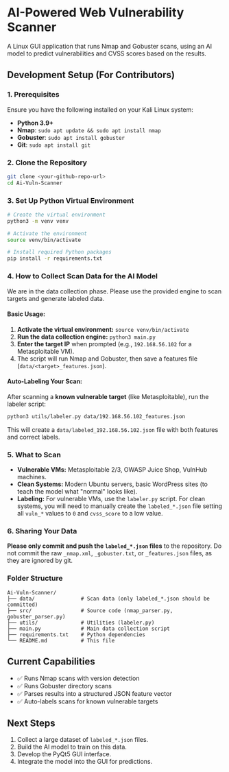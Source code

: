 # AI-Powered Web Vulnerability Scanner

A Linux GUI application that runs Nmap and Gobuster scans, using an AI model to predict vulnerabilities and CVSS scores based on the results.

## Development Setup (For Contributors)

### 1. Prerequisites
Ensure you have the following installed on your Kali Linux system:
- **Python 3.9+**
- **Nmap**: `sudo apt update && sudo apt install nmap`
- **Gobuster**: `sudo apt install gobuster`
- **Git**: `sudo apt install git`

### 2. Clone the Repository
```bash
git clone <your-github-repo-url>
cd Ai-Vuln-Scanner
```

### 3. Set Up Python Virtual Environment
```bash
# Create the virtual environment
python3 -m venv venv

# Activate the environment
source venv/bin/activate

# Install required Python packages
pip install -r requirements.txt
```

### 4. How to Collect Scan Data for the AI Model

We are in the data collection phase. Please use the provided engine to scan targets and generate labeled data.

#### Basic Usage:
1. **Activate the virtual environment:** `source venv/bin/activate`
2. **Run the data collection engine:** `python3 main.py`
3. **Enter the target IP** when prompted (e.g., `192.168.56.102` for a Metasploitable VM).
4. The script will run Nmap and Gobuster, then save a features file (`data/<target>_features.json`).

#### Auto-Labeling Your Scan:
After scanning a **known vulnerable target** (like Metasploitable), run the labeler script:
```bash
python3 utils/labeler.py data/192.168.56.102_features.json
```
This will create a `data/labeled_192.168.56.102.json` file with both features and correct labels.

### 5. What to Scan
- **Vulnerable VMs:** Metasploitable 2/3, OWASP Juice Shop, VulnHub machines.
- **Clean Systems:** Modern Ubuntu servers, basic WordPress sites (to teach the model what "normal" looks like).
- **Labeling:** For vulnerable VMs, use the `labeler.py` script. For clean systems, you will need to manually create the `labeled_*.json` file setting all `vuln_*` values to `0` and `cvss_score` to a low value.

### 6. Sharing Your Data
**Please only commit and push the `labeled_*.json` files** to the repository. Do not commit the raw `_nmap.xml`, `_gobuster.txt`, or `_features.json` files, as they are ignored by git.

### Folder Structure
```
Ai-Vuln-Scanner/
├── data/               # Scan data (only labeled_*.json should be committed)
├── src/                # Source code (nmap_parser.py, gobuster_parser.py)
├── utils/              # Utilities (labeler.py)
├── main.py             # Main data collection script
├── requirements.txt    # Python dependencies
└── README.md           # This file
```

## Current Capabilities
- ✅ Runs Nmap scans with version detection
- ✅ Runs Gobuster directory scans
- ✅ Parses results into a structured JSON feature vector
- ✅ Auto-labels scans for known vulnerable targets

## Next Steps
1. Collect a large dataset of `labeled_*.json` files.
2. Build the AI model to train on this data.
3. Develop the PyQt5 GUI interface.
4. Integrate the model into the GUI for predictions.
